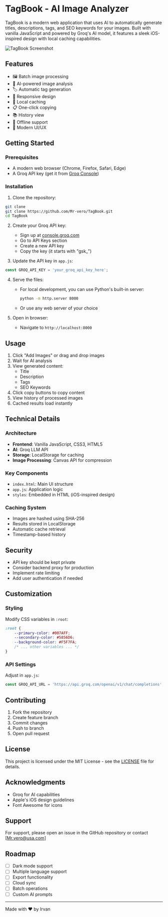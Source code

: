# TagBook - AI Image Analyzer

TagBook is a modern web application that uses AI to automatically generate titles, descriptions, tags, and SEO keywords for your images. Built with vanilla JavaScript and powered by Groq's AI model, it features a sleek iOS-inspired design with local caching capabilities.

![TagBook Screenshot](preview.png)

## Features

- 🖼️ Batch image processing
- 🤖 AI-powered image analysis
- 🏷️ Automatic tag generation
- 📱 Responsive design
- 💾 Local caching
- 📋 One-click copying
- 📚 History view
- 🔄 Offline support
- 🎨 Modern UI/UX

## Getting Started

### Prerequisites

- A modern web browser (Chrome, Firefox, Safari, Edge)
- A Groq API key (get it from [Groq Console](https://console.groq.com))

### Installation

1. Clone the repository:
```bash
git clone 
git clone https://github.com/Mr-vero/TagBook.git
cd TagBook
```

2. Create your Groq API key:
   - Sign up at [console.groq.com](https://console.groq.com)
   - Go to API Keys section
   - Create a new API key
   - Copy the key (it starts with "gsk_")

3. Update the API key in `app.js`:
```javascript
const GROQ_API_KEY = 'your_groq_api_key_here';
```

4. Serve the files:
   - For local development, you can use Python's built-in server:
     ```bash
     python -m http.server 8000
     ```
   - Or use any web server of your choice

5. Open in browser:
   - Navigate to `http://localhost:8000`

## Usage

1. Click "Add Images" or drag and drop images
2. Wait for AI analysis
3. View generated content:
   - Title
   - Description
   - Tags
   - SEO Keywords
4. Click copy buttons to copy content
5. View history of processed images
6. Cached results load instantly

## Technical Details

### Architecture

- **Frontend**: Vanilla JavaScript, CSS3, HTML5
- **AI**: Groq LLM API
- **Storage**: LocalStorage for caching
- **Image Processing**: Canvas API for compression

### Key Components

- `index.html`: Main UI structure
- `app.js`: Application logic
- `styles`: Embedded in HTML (iOS-inspired design)

### Caching System

- Images are hashed using SHA-256
- Results stored in LocalStorage
- Automatic cache retrieval
- Timestamp-based history

## Security

- API key should be kept private
- Consider backend proxy for production
- Implement rate limiting
- Add user authentication if needed

## Customization

### Styling

Modify CSS variables in `:root`:
```css
:root {
    --primary-color: #007AFF;
    --secondary-color: #5856D6;
    --background-color: #F5F7FA;
    /* ... other variables ... */
}
```

### API Settings

Adjust in `app.js`:
```javascript
const GROQ_API_URL = 'https://api.groq.com/openai/v1/chat/completions';
```

## Contributing

1. Fork the repository
2. Create feature branch
3. Commit changes
4. Push to branch
5. Open pull request

## License

This project is licensed under the MIT License - see the [LICENSE](LICENSE) file for details.

## Acknowledgments

- Groq for AI capabilities
- Apple's iOS design guidelines
- Font Awesome for icons

## Support

For support, please open an issue in the GitHub repository or contact [Mr.vero@usa.com]

## Roadmap

- [ ] Dark mode support
- [ ] Multiple language support
- [ ] Export functionality
- [ ] Cloud sync
- [ ] Batch operations
- [ ] Custom AI prompts

---

Made with ❤️ by Irvan